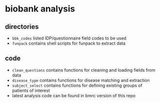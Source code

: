 # biobank analysis

## directories
* `bbk_codes` listed IDP/questionnaire field codes to be used
* `funpack` contains shell scripts for funpack to extract data

## code
* `clean_questions` contains functions for cleaning and loading fields from data
* `disease_type` contains functions for disease matching and extraction
* `subject_select` contains functions for defining existing groups of patients of interest
* latest analysis code can be found in bmrc version of this repo 